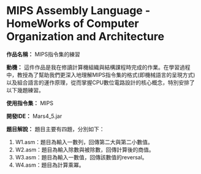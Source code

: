 # MIPS Assembly Language - HomeWorks of Computer Organization and Architecture

**作品名稱：** MIPS指令集的練習

**動機：** 這件作品是我在修讀計算機組織與結構課程時完成的作業。在學習過程中，教授為了幫助我們更深入地理解MIPS指令集的格式(即機械語言的呈現方式)以及組合語言的運作原理，從而掌握CPU數位電路設計的核心概念，特別安排了以下幾題練習。

**使用指令集：** MIPS

**開發IDE：** Mars4_5.jar

**題目解說：** 題目主要有四題，分別如下：
1. W1.asm：題目為輸入一數列，回傳第二大與第二小數值。
3. W2.asm：題目為輸入除數與被除數，回傳計算後的商值。
4. W3.asm：題目為輸入一數值，回傳該數值的reversal。
5. W4.asm：題目為計算乘冪。
